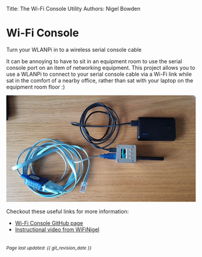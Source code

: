 Title: The Wi-Fi Console Utility
Authors: Nigel Bowden

# Wi-Fi Console

Turn your WLANPi in to a wireless serial console cable

It can be annoying to have to sit in an equipment room to use the serial console port on an item of networking equipment. This project allows you to use a WLANPi to connect to your serial console cable via a Wi-Fi link while sat in the comfort of a nearby office, rather than sat with your laptop on the equipment room floor :)

![Wi-Fi Console][wifi_console_image]

Checkout these useful links for more information:

- [Wi-Fi Console GitHub page][wifi_console_github]
- [Instructional video from WiFiNigel][wifi_console_youtube]

<!-- Link list -->
[wifi_console_github]: https://github.com/WLAN-Pi/wconsole
[wifi_console_youtube]: https://www.youtube.com/watch?v=YwbL3D92LMw
[wifi_console_image]: https://github.com/WLAN-Pi/wconsole/blob/master/images/wlanpi_console.jpg

<small><br><i>Page last updated: {{ git_revision_date }} </i></small>